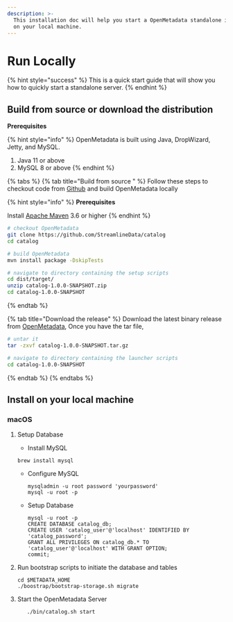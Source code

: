 ```yaml
---
description: >-
  This installation doc will help you start a OpenMetadata standalone instance
  on your local machine.
---
```


# Run Locally

{% hint style="success" %}
This is a quick start guide that will show you how to quickly start a standalone server.
{% endhint %}

## Build from source or download the distribution

**Prerequisites**

{% hint style="info" %}
OpenMetadata is built using Java, DropWizard, Jetty, and MySQL.

1. Java 11 or above
2. MySQL 8 or above
{% endhint %}

{% tabs %}
{% tab title="Build from source " %}
Follow these steps to checkout code from [Github](https://github.com/StreamlineData/catalog) and build OpenMetadata locally

{% hint style="info" %}
**Prerequisites**

Install [Apache Maven](https://maven.apache.org/install.html) 3.6 or higher
{% endhint %}

```bash
# checkout OpenMetadata
git clone https://github.com/StreamlineData/catalog
cd catalog

# build OpenMetadata
mvn install package -DskipTests

# navigate to directory containing the setup scripts
cd dist/target/
unzip catalog-1.0.0-SNAPSHOT.zip
cd catalog-1.0.0-SNAPSHOT
```
{% endtab %}

{% tab title="Download the release" %}
Download the latest binary release from [OpenMetadata](https://open-metadata.org/download/), Once you have the tar file,

```bash
# untar it
tar -zxvf catalog-1.0.0-SNAPSHOT.tar.gz

# navigate to directory containing the launcher scripts
cd catalog-1.0.0-SNAPSHOT
```
{% endtab %}
{% endtabs %}

## Install on your local machine

### macOS

1. Setup Database

   * Install MySQL

   ```text
   brew install mysql
   ```

   * Configure MySQL

     ```text
     mysqladmin -u root password 'yourpassword'
     mysql -u root -p
     ```

   * Setup Database

     ```text
     mysql -u root -p
     CREATE DATABASE catalog_db;
     CREATE USER 'catalog_user'@'localhost' IDENTIFIED BY 'catalog_password';
     GRANT ALL PRIVILEGES ON catalog_db.* TO 'catalog_user'@'localhost' WITH GRANT OPTION;
     commit;
     ```

2. Run bootstrap scripts to initiate the database and tables

   ```text
   cd $METADATA_HOME
   ./boostrap/bootstrap-storage.sh migrate
   ```

3. Start the OpenMetadata Server

   ```text
      ./bin/catalog.sh start
   ```

